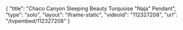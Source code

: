 {
    "title": "Chaco Canyon Sleeping Beauty Turquoise \"Naja\" Pendant",
    "type": "solo",
    "layout": "iframe-static",
    "videoId": "112327208",
    "url": "\/tvpembed\/112327208"
}
